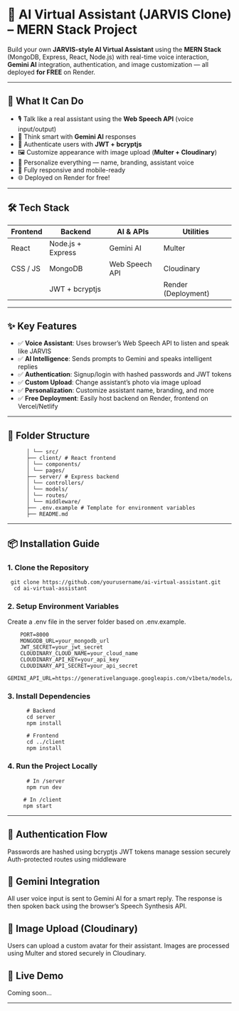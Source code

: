 # 🤖 AI Virtual Assistant (JARVIS Clone) – MERN Stack Project

Build your own **JARVIS-style AI Virtual Assistant** using the **MERN Stack** (MongoDB, Express, React, Node.js) with real-time voice interaction, **Gemini AI** integration, authentication, and image customization — all deployed **for FREE** on Render.

---

## 🚀 What It Can Do

- 🎙️ Talk like a real assistant using the **Web Speech API** (voice input/output)
- 🧠 Think smart with **Gemini AI** responses
- 🔐 Authenticate users with **JWT + bcryptjs**
- 🖼️ Customize appearance with image upload (**Multer + Cloudinary**)
- 💬 Personalize everything — name, branding, assistant voice
- 📱 Fully responsive and mobile-ready
- 🌐 Deployed on Render for free!

---

## 🛠️ Tech Stack

| Frontend     | Backend          | AI & APIs       | Utilities         |
|--------------|------------------|------------------|--------------------|
| React        | Node.js + Express| Gemini AI        | Multer             |
| CSS / JS     | MongoDB          | Web Speech API   | Cloudinary         |
|              | JWT + bcryptjs   |                  | Render (Deployment)|

---

## ✨ Key Features

- ✅ **Voice Assistant**: Uses browser’s Web Speech API to listen and speak like JARVIS  
- ✅ **AI Intelligence**: Sends prompts to Gemini and speaks intelligent replies  
- ✅ **Authentication**: Signup/login with hashed passwords and JWT tokens  
- ✅ **Custom Upload**: Change assistant’s photo via image upload  
- ✅ **Personalization**: Customize assistant name, branding, and more  
- ✅ **Free Deployment**: Easily host backend on Render, frontend on Vercel/Netlify  

---

## 📂 Folder Structure
  
          │ └── src/
          ├── client/ # React frontend
          │ └── components/
          │ └── pages/
          ├── server/ # Express backend
          │ └── controllers/
          │ └── models/
          │ └── routes/
          │ └── middleware/
          ├── .env.example # Template for environment variables
          ├── README.md

---

## 📦 Installation Guide

### 1. Clone the Repository
     git clone https://github.com/yourusername/ai-virtual-assistant.git
      cd ai-virtual-assistant


###  2. Setup Environment Variables
Create a .env file in the server folder based on .env.example.

        PORT=8000
        MONGODB_URL=your_mongodb_url
        JWT_SECRET=your_jwt_secret
        CLOUDINARY_CLOUD_NAME=your_cloud_name
        CLOUDINARY_API_KEY=your_api_key
        CLOUDINARY_API_SECRET=your_api_secret
        GEMINI_API_URL=https://generativelanguage.googleapis.com/v1beta/models/...

### 3. Install Dependencies
          # Backend
          cd server
          npm install

          # Frontend
          cd ../client
          npm install

###  4. Run the Project Locally
          # In /server
          npm run dev

         # In /client
         npm start


---
## 🔐 Authentication Flow
Passwords are hashed using bcryptjs
JWT tokens manage session securely
Auth-protected routes using middleware


## 🧠 Gemini Integration
All user voice input is sent to Gemini AI for a smart reply.
The response is then spoken back using the browser’s Speech Synthesis API.

## 📸 Image Upload (Cloudinary)
Users can upload a custom avatar for their assistant.
Images are processed using Multer and stored securely in Cloudinary.


## 🧪 Live Demo
Coming soon...

---





